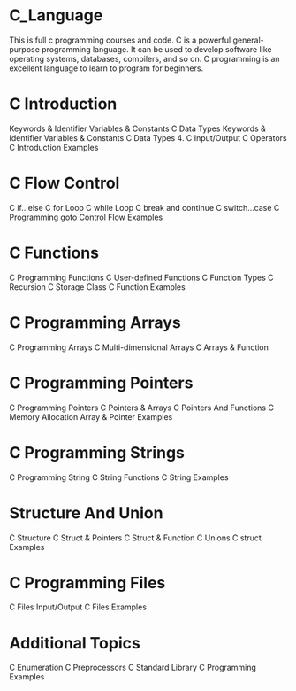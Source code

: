 # C_Language
This is full c programming courses and code.
C is a powerful general-purpose programming language. It can be used to develop software like operating systems, databases, compilers, and so on. C programming is an excellent language to learn to program for beginners.

# C Introduction
Keywords & Identifier
Variables & Constants
C Data Types
Keywords & Identifier
Variables & Constants
C Data Types
4. C Input/Output
C Operators
C Introduction Examples

# C Flow Control
C if...else
C for Loop
C while Loop
C break and continue
C switch...case
C Programming goto
Control Flow Examples

# C Functions
C Programming Functions
C User-defined Functions
C Function Types
C Recursion
C Storage Class
C Function Examples

# C Programming Arrays
C Programming Arrays
C Multi-dimensional Arrays
C Arrays & Function

# C Programming Pointers
C Programming Pointers
C Pointers & Arrays
C Pointers And Functions
C Memory Allocation
Array & Pointer Examples

# C Programming Strings
C Programming String
C String Functions
C String Examples

# Structure And Union
C Structure
C Struct & Pointers
C Struct & Function
C Unions
C struct Examples

# C Programming Files
C Files Input/Output
C Files Examples

# Additional Topics
C Enumeration
C Preprocessors
C Standard Library
C Programming Examples
